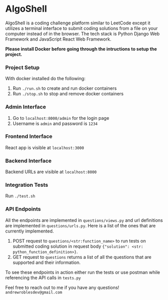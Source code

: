 # AlgoShell

AlgoShell is a coding challenge platform similar to LeetCode except it utilizes a terminal interface to submit coding solutions from a file on your computer instead of in the browser. The tech stack is Python Django Web Framework and JavaScript React Web Framework. 

**Please install Docker before going through the intructions to setup the project.**

### Project Setup
With docker installed do the following:
1. Run `./run.sh` to create and run docker containers
2. Run `./stop.sh` to stop and remove docker containers

### Admin Interface
1. Go to `localhost:8000/admin` for the login page
2. Username is `admin` and password is `1234`

### Frontend Interface
React app is visible at `localhost:3000`

### Backend Interface
Backend URLs are visible at `localhost:8000`

### Integration Tests
Run `./test.sh`

### API Endpoints
All the endpoints are implemented in `questions/views.py` and url definitions are implemented in `questions/urls.py`. Here is a list of the ones that are currently implemented.

1. POST request to `questions/<str:function_name>` to run tests on submitted coding solution in request body `{"solution": <str: python_function_definition>}`.
2. GET request to `questions` returns a list of all the questions that are supported and their information.

To see these endpoints in action either run the tests or use postman while referencing the API calls in `tests.py`

Feel free to reach out to me if you have any questions! `andrewroblesdev@gmail.com`
